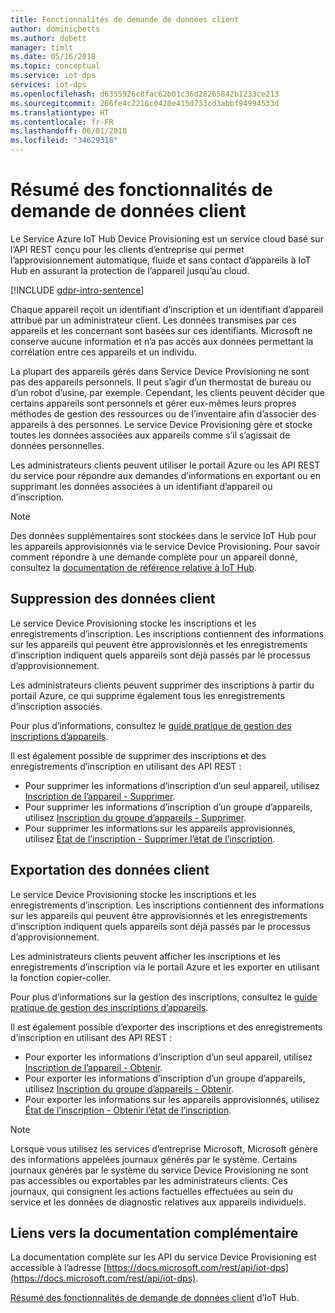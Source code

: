 ```yaml
---
title: Fonctionnalités de demande de données client
author: dominicbetts
ms.author: dobett
manager: timlt
ms.date: 05/16/2018
ms.topic: conceptual
ms.service: iot-dps
services: iot-dps
ms.openlocfilehash: d6355926c8fac62b01c36d28265842b1233ce213
ms.sourcegitcommit: 266fe4c2216c0420e415d733cd3abbf94994533d
ms.translationtype: HT
ms.contentlocale: fr-FR
ms.lasthandoff: 06/01/2018
ms.locfileid: "34629318"
---
```

# <a name="summary-of-customer-data-request-features"></a>Résumé des fonctionnalités de demande de données client

Le Service Azure IoT Hub Device Provisioning est un service cloud basé sur l’API REST conçu pour les clients d’entreprise qui permet l’approvisionnement automatique, fluide et sans contact d’appareils à IoT Hub en assurant la protection de l’appareil jusqu’au cloud.

[!INCLUDE [gdpr-intro-sentence](../../includes/gdpr-intro-sentence.md)]

Chaque appareil reçoit un identifiant d’inscription et un identifiant d’appareil attribué par un administrateur client. Les données transmises par ces appareils et les concernant sont basées sur ces identifiants. Microsoft ne conserve aucune information et n’a pas accès aux données permettant la corrélation entre ces appareils et un individu.

La plupart des appareils gérés dans Service Device Provisioning ne sont pas des appareils personnels. Il peut s’agir d’un thermostat de bureau ou d’un robot d’usine, par exemple. Cependant, les clients peuvent décider que certains appareils sont personnels et gérer eux-mêmes leurs propres méthodes de gestion des ressources ou de l’inventaire afin d’associer des appareils à des personnes. Le service Device Provisioning gère et stocke toutes les données associées aux appareils comme s’il s’agissait de données personnelles.

Les administrateurs clients peuvent utiliser le portail Azure ou les API REST du service pour répondre aux demandes d’informations en exportant ou en supprimant les données associées à un identifiant d’appareil ou d’inscription.

> [!NOTE]
> Des données supplémentaires sont stockées dans le service IoT Hub pour les appareils approvisionnés via le service Device Provisioning. Pour savoir comment répondre à une demande complète pour un appareil donné, consultez la [documentation de référence relative à IoT Hub](../iot-hub/iot-hub-customer-data-requests.md).

## <a name="deleting-customer-data"></a>Suppression des données client

Le service Device Provisioning stocke les inscriptions et les enregistrements d’inscription. Les inscriptions contiennent des informations sur les appareils qui peuvent être approvisionnés et les enregistrements d’inscription indiquent quels appareils sont déjà passés par le processus d’approvisionnement.

Les administrateurs clients peuvent supprimer des inscriptions à partir du portail Azure, ce qui supprime également tous les enregistrements d’inscription associés.

Pour plus d’informations, consultez le [guide pratique de gestion des inscriptions d’appareils](how-to-manage-enrollments.md).

Il est également possible de supprimer des inscriptions et des enregistrements d’inscription en utilisant des API REST :

* Pour supprimer les informations d’inscription d’un seul appareil, utilisez [Inscription de l’appareil - Supprimer](https://docs.microsoft.com/rest/api/iot-dps/deviceenrollment/delete).
* Pour supprimer les informations d’inscription d’un groupe d’appareils, utilisez [Inscription du groupe d’appareils - Supprimer](https://docs.microsoft.com/rest/api/iot-dps/deviceenrollmentgroup/delete).
* Pour supprimer les informations sur les appareils approvisionnés, utilisez [État de l’inscription - Supprimer l’état de l’inscription](https://docs.microsoft.com/rest/api/iot-dps/registrationstate/deleteregistrationstate).

## <a name="exporting-customer-data"></a>Exportation des données client

Le service Device Provisioning stocke les inscriptions et les enregistrements d’inscription. Les inscriptions contiennent des informations sur les appareils qui peuvent être approvisionnés et les enregistrements d’inscription indiquent quels appareils sont déjà passés par le processus d’approvisionnement.

Les administrateurs clients peuvent afficher les inscriptions et les enregistrements d’inscription via le portail Azure et les exporter en utilisant la fonction copier-coller.

Pour plus d’informations sur la gestion des inscriptions, consultez le [guide pratique de gestion des inscriptions d’appareils](how-to-manage-enrollments.md).

Il est également possible d’exporter des inscriptions et des enregistrements d’inscription en utilisant des API REST :

* Pour exporter les informations d’inscription d’un seul appareil, utilisez [Inscription de l’appareil - Obtenir](https://docs.microsoft.com/rest/api/iot-dps/deviceenrollment/get).
* Pour exporter les informations d’inscription d’un groupe d’appareils, utilisez [Inscription du groupe d’appareils - Obtenir](https://docs.microsoft.com/rest/api/iot-dps/deviceenrollmentgroup/get).
* Pour exporter les informations sur les appareils approvisionnés, utilisez [État de l’inscription - Obtenir l’état de l’inscription](https://docs.microsoft.com/rest/api/iot-dps/registrationstate/getregistrationstate).

> [!NOTE]
> Lorsque vous utilisez les services d’entreprise Microsoft, Microsoft génère des informations appelées journaux générés par le système. Certains journaux générés par le système du service Device Provisioning ne sont pas accessibles ou exportables par les administrateurs clients. Ces journaux, qui consignent les actions factuelles effectuées au sein du service et les données de diagnostic relatives aux appareils individuels.

## <a name="links-to-additional-documentation"></a>Liens vers la documentation complémentaire

La documentation complète sur les API du service Device Provisioning est accessible à l’adresse [https://docs.microsoft.com/rest/api/iot-dps](https://docs.microsoft.com/rest/api/iot-dps).

[Résumé des fonctionnalités de demande de données client](../iot-hub/iot-hub-customer-data-requests.md) d’IoT Hub.